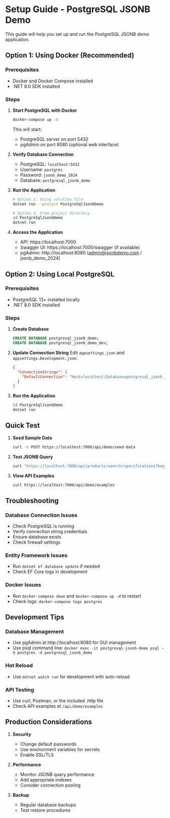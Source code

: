 # Setup Guide - PostgreSQL JSONB Demo

This guide will help you set up and run the PostgreSQL JSONB demo application.

## Option 1: Using Docker (Recommended)

### Prerequisites
- Docker and Docker Compose installed
- .NET 8.0 SDK installed

### Steps

1. **Start PostgreSQL with Docker**
   ```bash
   docker-compose up -d
   ```
   This will start:
   - PostgreSQL server on port 5432
   - pgAdmin on port 8080 (optional web interface)

2. **Verify Database Connection**
   - PostgreSQL: `localhost:5432`
   - Username: `postgres`
   - Password: `jsonb_demo_2024`
   - Database: `postgresql_jsonb_demo`

3. **Run the Application**
   ```bash
   # Option 1: Using solution file
   dotnet run --project PostgreSqlJsonbDemo

   # Option 2: From project directory
   cd PostgreSqlJsonbDemo
   dotnet run
   ```

4. **Access the Application**
   - API: https://localhost:7000
   - Swagger UI: https://localhost:7000/swagger (if available)
   - pgAdmin: http://localhost:8080 (admin@jsonbdemo.com / jsonb_demo_2024)

## Option 2: Using Local PostgreSQL

### Prerequisites
- PostgreSQL 13+ installed locally
- .NET 8.0 SDK installed

### Steps

1. **Create Database**
   ```sql
   CREATE DATABASE postgresql_jsonb_demo;
   CREATE DATABASE postgresql_jsonb_demo_dev;
   ```

2. **Update Connection String**
   Edit `appsettings.json` and `appsettings.Development.json`:
   ```json
   {
     "ConnectionStrings": {
       "DefaultConnection": "Host=localhost;Database=postgresql_jsonb_demo;Username=postgres;Password=jsonb_demo_2024"
     }
   }
   ```

3. **Run the Application**
   ```bash
   cd PostgreSqlJsonbDemo
   dotnet run
   ```

## Quick Test

1. **Seed Sample Data**
   ```bash
   curl -X POST https://localhost:7000/api/demo/seed-data
   ```

2. **Test JSONB Query**
   ```bash
   curl "https://localhost:7000/api/products/search/specifications?key=cpu&value=Apple%20M2%20Max"
   ```

3. **View API Examples**
   ```bash
   curl https://localhost:7000/api/demo/examples
   ```

## Troubleshooting

### Database Connection Issues
- Check PostgreSQL is running
- Verify connection string credentials
- Ensure database exists
- Check firewall settings

### Entity Framework Issues
- Run `dotnet ef database update` if needed
- Check EF Core logs in development

### Docker Issues
- Run `docker-compose down` and `docker-compose up -d` to restart
- Check logs: `docker-compose logs postgres`

## Development Tips

### Database Management
- Use pgAdmin at http://localhost:8080 for GUI management
- Use psql command line: `docker exec -it postgresql-jsonb-demo psql -U postgres -d postgresql_jsonb_demo`

### Hot Reload
- Use `dotnet watch run` for development with auto-reload

### API Testing
- Use curl, Postman, or the included .http file
- Check API examples at `/api/demo/examples`

## Production Considerations

1. **Security**
   - Change default passwords
   - Use environment variables for secrets
   - Enable SSL/TLS

2. **Performance**
   - Monitor JSONB query performance
   - Add appropriate indexes
   - Consider connection pooling

3. **Backup**
   - Regular database backups
   - Test restore procedures